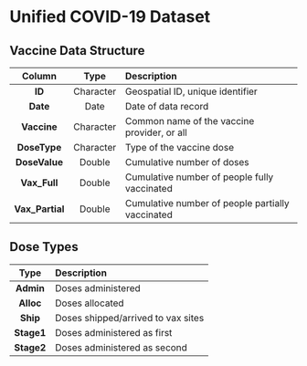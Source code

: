 # Unified COVID-19 Dataset

## Vaccine Data Structure

|      Column      |   Type    | Description                                        |
| :--------------: | :-------: | :------------------------------------------------- |
|     **ID**       | Character | Geospatial ID, unique identifier                   |
|     **Date**     |   Date    | Date of data record                                |
|    **Vaccine**   | Character | Common name of the vaccine provider, or all        |
|   **DoseType**   | Character | Type of the vaccine dose                           |
|  **DoseValue**   |  Double   | Cumulative number of doses                         |
|   **Vax_Full**   |  Double   | Cumulative number of people fully vaccinated       |
|  **Vax_Partial** |  Double   | Cumulative number of people partially vaccinated   |

## Dose Types

|    Type    | Description                          |
| :--------: | :----------------------------------- |
| **Admin**  | Doses administered                   |
| **Alloc**  | Doses allocated                      |
| **Ship**   | Doses shipped/arrived to vax sites   |
| **Stage1** | Doses administered as first          |
| **Stage2** | Doses administered as second         |
